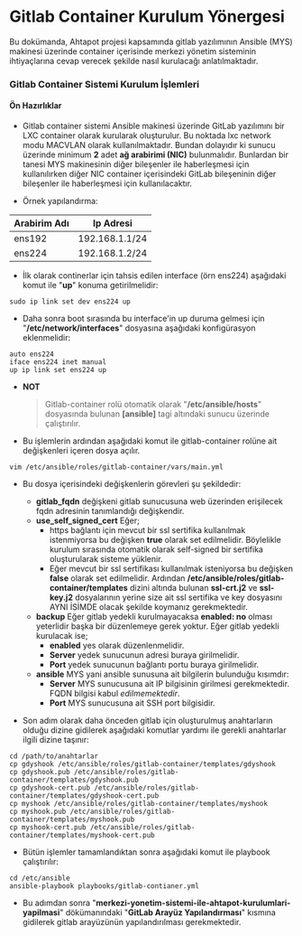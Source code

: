 
# Gitlab Container Kurulum Yönergesi

Bu dokümanda, Ahtapot projesi kapsamında gitlab yazılımının Ansible (MYS) makinesi üzerinde container içerisinde merkezi yönetim sisteminin ihtiyaçlarına cevap verecek şekilde nasıl kurulacağı anlatılmaktadır.

### Gitlab Container Sistemi Kurulum İşlemleri

#### Ön Hazırlıklar

- Gitlab container sistemi Ansible makinesi üzerinde GitLab yazılımını bir LXC container olarak kurularak oluşturulur. Bu noktada lxc network modu MACVLAN olarak kullanılmaktadır. Bundan dolayıdır ki sunucu üzerinde minimum **2** adet **ağ arabirimi (NIC)** bulunmalıdır. Bunlardan bir tanesi MYS makinesinin diğer bileşenler ile haberleşmesi için kullanılırken diğer NIC container içerisindeki GitLab bileşeninin diğer bileşenler ile haberleşmesi için kullanılacaktır.

* Örnek yapılandırma:  

| **Arabirim Adı**  | **Ip Adresi** |
| ------------- | ------------- |
| ens192        | 192.168.1.1/24   |
| ens224        | 192.168.1.2/24  |

- İlk olarak continerlar için tahsis edilen interface (örn ens224) aşağıdaki komut ile "**up**" konuma getirilmelidir: 
``` 
sudo ip link set dev ens224 up
```
- Daha sonra boot sırasında bu interface'in up duruma gelmesi için "**/etc/network/interfaces**" dosyasına aşağıdaki konfigürasyon eklenmelidir:  
```  
auto ens224   
iface ens224 inet manual   
up ip link set ens224 up  
```  
* **NOT**
  > Gitlab-container rolü otomatik olarak "**/etc/ansible/hosts**" dosyasında bulunan **[ansible]** tagi altındaki sunucu üzerinde çalıştırılır. 

- Bu işlemlerin ardından aşağıdaki komut ile gitlab-container rolüne ait değişkenleri içeren dosya açılır.
```
vim /etc/ansible/roles/gitlab-container/vars/main.yml
```

- Bu dosya içerisindeki değişkenlerin görevleri şu şekildedir:
  - **gitlab_fqdn** değişkeni gitlab sunucusuna web üzerinden erişilecek fqdn adresinin tanımlandığı değişkendir.
  - **use_self_signed_cert** Eğer;
    - https bağlantı için mevcut bir ssl sertifika kullanılmak istenmiyorsa bu değişken **true** olarak set edilmelidir. Böylelikle kurulum sırasında otomatik olarak self-signed bir sertifika oluşturularak sisteme yüklenir.
    - Eğer mevcut bir ssl sertifikası kullanılmak isteniyorsa bu değişken **false** olarak set edilmelidir. Ardından **/etc/ansible/roles/gitlab-container/templates** dizini altında bulunan **ssl-crt.j2** ve **ssl-key.j2** dosyalarının yerine size ait ssl sertifika ve key dosyasını AYNI İSİMDE olacak şekilde koymanız gerekmektedir.
  - **backup** Eğer gitlab yedekli kurulmayacaksa **enabled: no** olması yeterlidir başka bir düzenlemeye gerek yoktur. Eğer gitlab yedekli kurulacak ise;
    - **enabled** yes olarak düzenlenmelidir.
    - **Server** yedek sunucunun adresi buraya girilmelidir.
    - **Port** yedek sunucunun bağlantı portu buraya girilmelidir.
  - **ansible** MYS yani ansible sunusuna ait bilgilerin bulunduğu kısımdır:
    - **Server** MYS sunucusuna ait IP bilgisinin girilmesi gerekmektedir. FQDN bilgisi kabul *_edilmemektedir_*.
    - **Port** MYS sunucusuna ait SSH port bilgisidir.

- Son adım olarak daha önceden gitlab için oluşturulmuş anahtarların olduğu dizine gidilerek aşağıdaki komutlar yardımı ile gerekli anahtarlar ilgili dizine taşınır:
```
cd /path/to/anahtarlar
cp gdyshook /etc/ansible/roles/gitlab-container/templates/gdyshook
cp gdyshook.pub /etc/ansible/roles/gitlab-container/templates/gdyshook.pub
cp gdyshook-cert.pub /etc/ansible/roles/gitlab-container/templates/gdyshook-cert.pub
cp myshook /etc/ansible/roles/gitlab-container/templates/myshook
cp myshook.pub /etc/ansible/roles/gitlab-container/templates/myshook.pub
cp myshook-cert.pub /etc/ansible/roles/gitlab-container/templates/myshook-cert.pub
```

- Bütün işlemler tamamlandıktan sonra aşağıdaki komut ile playbook çalıştırılır:
```
cd /etc/ansible
ansible-playbook playbooks/gitlab-contianer.yml
```
- Bu adımdan sonra "**merkezi-yonetim-sistemi-ile-ahtapot-kurulumlari-yapilmasi**" dökümanındaki "**GitLab Arayüz Yapılandırması**" kısmına gidilerek gitlab arayüzünün yapılandırılması gerekmektedir.
